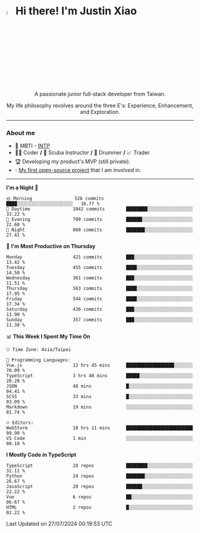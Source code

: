 # <img src="https://media.giphy.com/media/hvRJCLFzcasrR4ia7z/giphy.gif" width="5%">Hi there! I'm Justin Xiao
<p align="center">A passionate junior full-stack developer from Taiwan.  </p>
<p align="center">My life philosophy revolves around the three E's: Experience, Enhancement, and Exploration.</p>

---
### About me
- 👀 MBTI - [INTP](https://www.16personalities.com/intp-personality)
- 👨‍💻 Coder **/** 🤿 Scuba Instructor **/** 🥁 Drummer **/** 📈 Trader
- 🏆 Developing my product's MVP (still private).
- 💧 [My first open-source project](https://github.com/Game-as-a-Service/Game-Lobby-Web) that I am involved in.

---
<!--START_SECTION:waka-->
**I'm a Night 🦉** 

```text
🌞 Morning                526 commits         ████░░░░░░░░░░░░░░░░░░░░░   16.77 % 
🌆 Daytime                1042 commits        ████████░░░░░░░░░░░░░░░░░   33.22 % 
🌃 Evening                709 commits         ██████░░░░░░░░░░░░░░░░░░░   22.60 % 
🌙 Night                  860 commits         ███████░░░░░░░░░░░░░░░░░░   27.41 % 
```
📅 **I'm Most Productive on Thursday** 

```text
Monday                   421 commits         ███░░░░░░░░░░░░░░░░░░░░░░   13.42 % 
Tuesday                  455 commits         ████░░░░░░░░░░░░░░░░░░░░░   14.50 % 
Wednesday                361 commits         ███░░░░░░░░░░░░░░░░░░░░░░   11.51 % 
Thursday                 563 commits         ████░░░░░░░░░░░░░░░░░░░░░   17.95 % 
Friday                   544 commits         ████░░░░░░░░░░░░░░░░░░░░░   17.34 % 
Saturday                 436 commits         ███░░░░░░░░░░░░░░░░░░░░░░   13.90 % 
Sunday                   357 commits         ███░░░░░░░░░░░░░░░░░░░░░░   11.38 % 
```


📊 **This Week I Spent My Time On** 

```text
🕑︎ Time Zone: Asia/Taipei

💬 Programming Languages: 
Vue.js                   12 hrs 45 mins      ██████████████████░░░░░░░   70.09 % 
TypeScript               3 hrs 40 mins       █████░░░░░░░░░░░░░░░░░░░░   20.20 % 
JSON                     48 mins             █░░░░░░░░░░░░░░░░░░░░░░░░   04.41 % 
SCSS                     33 mins             █░░░░░░░░░░░░░░░░░░░░░░░░   03.09 % 
Markdown                 19 mins             ░░░░░░░░░░░░░░░░░░░░░░░░░   01.74 % 

🔥 Editors: 
WebStorm                 18 hrs 11 mins      █████████████████████████   99.90 % 
VS Code                  1 min               ░░░░░░░░░░░░░░░░░░░░░░░░░   00.10 % 
```

**I Mostly Code in TypeScript** 

```text
TypeScript               28 repos            ████████░░░░░░░░░░░░░░░░░   31.11 % 
Python                   24 repos            ███████░░░░░░░░░░░░░░░░░░   26.67 % 
JavaScript               20 repos            ██████░░░░░░░░░░░░░░░░░░░   22.22 % 
Vue                      6 repos             ██░░░░░░░░░░░░░░░░░░░░░░░   06.67 % 
HTML                     2 repos             █░░░░░░░░░░░░░░░░░░░░░░░░   02.22 % 
```




 Last Updated on 27/07/2024 00:19:53 UTC
<!--END_SECTION:waka-->
